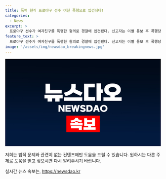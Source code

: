 ```yaml
---
title: 폭력 현직 프로야구 선수 여친 폭행으로 입건되다!
categories:
  - News
excerpt: >
  프로야구 선수가 여자친구를 폭행한 혐의로 경찰에 입건됐다. 신고자는 이별 통보 후 폭행당했다 주장했지만, 선수는 폭행을 부인하며 다툼은 있었지만 폭행은 없었다고 주장하고 있다. 경찰은 사건 경위 등을 조사할 예정이다. 폭로된 이야기 속의 숨겨진 진실을 추적하는 기사!
feature_text: >
  프로야구 선수가 여자친구를 폭행한 혐의로 경찰에 입건됐다. 신고자는 이별 통보 후 폭행당했다 주장했지만, 선수는 폭행을 부인하며 다툼은 있었지만 폭행은 없었다고 주장하고 있다. 경찰은 사건 경위 등을 조사할 예정이다. 폭로된 이야기 속의 숨겨진 진실을 추적하는 기사!
image: '/assets/img/newsdao_breakingnews.jpg'
---
```


<p><img src="/assets/img/newsdao_breakingnews.jpg" alt="implanttips 속보" /></p>

<p>저희는 법적 문제와 관련이 없는 컨텐츠에만 도움을 드릴 수 있습니다. 원하시는 다른 주제로 도움을 받고 싶으시면 다시 알려주시기 바랍니다.</p>
실시간 뉴스 속보는, <a href="https://newsdao.kr" rel="dofollow">https://newsdao.kr</a>


